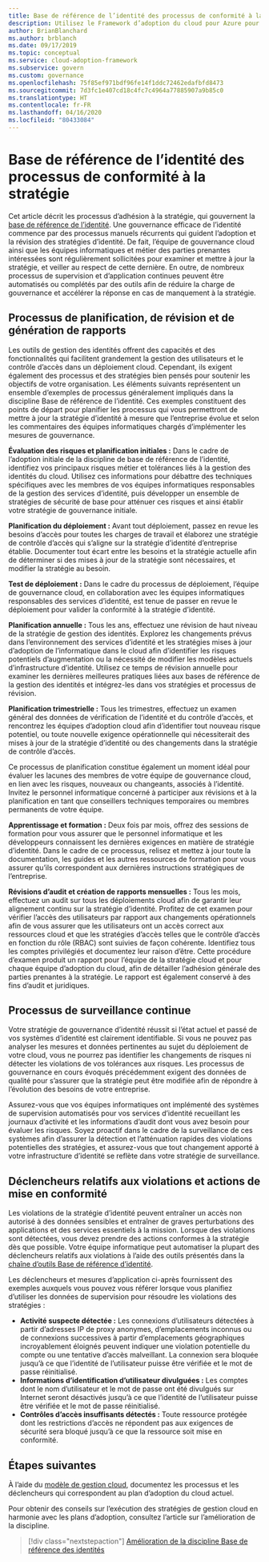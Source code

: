 ```yaml
---
title: Base de référence de l’identité des processus de conformité à la stratégie
description: Utilisez le Framework d’adoption du cloud pour Azure pour découvrir une approche de création de processus qui vont dans le sens d’une discipline de gouvernance de base de référence des identités.
author: BrianBlanchard
ms.author: brblanch
ms.date: 09/17/2019
ms.topic: conceptual
ms.service: cloud-adoption-framework
ms.subservice: govern
ms.custom: governance
ms.openlocfilehash: 75f85ef971bdf96fe14f1ddc72462edafbfd8473
ms.sourcegitcommit: 7d3fc1e407cd18c4fc7c4964a77885907a9b85c0
ms.translationtype: HT
ms.contentlocale: fr-FR
ms.lasthandoff: 04/16/2020
ms.locfileid: "80433084"
---
```

# <a name="identity-baseline-policy-compliance-processes"></a>Base de référence de l’identité des processus de conformité à la stratégie

Cet article décrit les processus d’adhésion à la stratégie, qui gouvernent la [base de référence de l’identité](./index.md). Une gouvernance efficace de l’identité commence par des processus manuels récurrents qui guident l’adoption et la révision des stratégies d’identité. De fait, l’équipe de gouvernance cloud ainsi que les équipes informatiques et métier des parties prenantes intéressées sont régulièrement sollicitées pour examiner et mettre à jour la stratégie, et veiller au respect de cette dernière. En outre, de nombreux processus de supervision et d’application continues peuvent être automatisés ou complétés par des outils afin de réduire la charge de gouvernance et accélérer la réponse en cas de manquement à la stratégie.

## <a name="planning-review-and-reporting-processes"></a>Processus de planification, de révision et de génération de rapports

Les outils de gestion des identités offrent des capacités et des fonctionnalités qui facilitent grandement la gestion des utilisateurs et le contrôle d’accès dans un déploiement cloud. Cependant, ils exigent également des processus et des stratégies bien pensés pour soutenir les objectifs de votre organisation. Les éléments suivants représentent un ensemble d’exemples de processus généralement impliqués dans la discipline Base de référence de l’identité. Ces exemples constituent des points de départ pour planifier les processus qui vous permettront de mettre à jour la stratégie d’identité à mesure que l’entreprise évolue et selon les commentaires des équipes informatiques chargés d’implémenter les mesures de gouvernance.

**Évaluation des risques et planification initiales :** Dans le cadre de l’adoption initiale de la discipline de base de référence de l’identité, identifiez vos principaux risques métier et tolérances liés à la gestion des identités du cloud. Utilisez ces informations pour débattre des techniques spécifiques avec les membres de vos équipes informatiques responsables de la gestion des services d’identité, puis développer un ensemble de stratégies de sécurité de base pour atténuer ces risques et ainsi établir votre stratégie de gouvernance initiale.

**Planification du déploiement :** Avant tout déploiement, passez en revue les besoins d’accès pour toutes les charges de travail et élaborez une stratégie de contrôle d’accès qui s’aligne sur la stratégie d’identité d’entreprise établie. Documenter tout écart entre les besoins et la stratégie actuelle afin de déterminer si des mises à jour de la stratégie sont nécessaires, et modifier la stratégie au besoin.

**Test de déploiement :** Dans le cadre du processus de déploiement, l’équipe de gouvernance cloud, en collaboration avec les équipes informatiques responsables des services d’identité, est tenue de passer en revue le déploiement pour valider la conformité à la stratégie d’identité.

**Planification annuelle :** Tous les ans, effectuez une révision de haut niveau de la stratégie de gestion des identités. Explorez les changements prévus dans l’environnement des services d’identité et les stratégies mises à jour d’adoption de l’informatique dans le cloud afin d’identifier les risques potentiels d’augmentation ou la nécessité de modifier les modèles actuels d’infrastructure d’identité. Utilisez ce temps de révision annuelle pour examiner les dernières meilleures pratiques liées aux bases de référence de la gestion des identités et intégrez-les dans vos stratégies et processus de révision.

**Planification trimestrielle :** Tous les trimestres, effectuez un examen général des données de vérification de l’identité et du contrôle d’accès, et rencontrez les équipes d’adoption cloud afin d’identifier tout nouveau risque potentiel, ou toute nouvelle exigence opérationnelle qui nécessiterait des mises à jour de la stratégie d’identité ou des changements dans la stratégie de contrôle d’accès.

Ce processus de planification constitue également un moment idéal pour évaluer les lacunes des membres de votre équipe de gouvernance cloud, en lien avec les risques, nouveaux ou changeants, associés à l’identité. Invitez le personnel informatique concerné à participer aux révisions et à la planification en tant que conseillers techniques temporaires ou membres permanents de votre équipe.

**Apprentissage et formation :** Deux fois par mois, offrez des sessions de formation pour vous assurer que le personnel informatique et les développeurs connaissent les dernières exigences en matière de stratégie d’identité. Dans le cadre de ce processus, relisez et mettez à jour toute la documentation, les guides et les autres ressources de formation pour vous assurer qu’ils correspondent aux dernières instructions stratégiques de l’entreprise.

**Révisions d’audit et création de rapports mensuelles :** Tous les mois, effectuez un audit sur tous les déploiements cloud afin de garantir leur alignement continu sur la stratégie d’identité. Profitez de cet examen pour vérifier l’accès des utilisateurs par rapport aux changements opérationnels afin de vous assurer que les utilisateurs ont un accès correct aux ressources cloud et que les stratégies d’accès telles que le contrôle d’accès en fonction du rôle (RBAC) sont suivies de façon cohérente. Identifiez tous les comptes privilégiés et documentez leur raison d’être. Cette procédure d’examen produit un rapport pour l’équipe de la stratégie cloud et pour chaque équipe d’adoption du cloud, afin de détailler l’adhésion générale des parties prenantes à la stratégie. Le rapport est également conservé à des fins d’audit et juridiques.

## <a name="processes-for-ongoing-monitoring"></a>Processus de surveillance continue

Votre stratégie de gouvernance d’identité réussit si l’état actuel et passé de vos systèmes d’identité est clairement identifiable. Si vous ne pouvez pas analyser les mesures et données pertinentes au sujet du déploiement de votre cloud, vous ne pourrez pas identifier les changements de risques ni détecter les violations de vos tolérances aux risques. Les processus de gouvernance en cours évoqués précédemment exigent des données de qualité pour s’assurer que la stratégie peut être modifiée afin de répondre à l’évolution des besoins de votre entreprise.

Assurez-vous que vos équipes informatiques ont implémenté des systèmes de supervision automatisés pour vos services d’identité recueillant les journaux d’activité et les informations d’audit dont vous avez besoin pour évaluer les risques. Soyez proactif dans le cadre de la surveillance de ces systèmes afin d’assurer la détection et l’atténuation rapides des violations potentielles des stratégies, et assurez-vous que tout changement apporté à votre infrastructure d’identité se reflète dans votre stratégie de surveillance.

## <a name="violation-triggers-and-enforcement-actions"></a>Déclencheurs relatifs aux violations et actions de mise en conformité

Les violations de la stratégie d’identité peuvent entraîner un accès non autorisé à des données sensibles et entraîner de graves perturbations des applications et des services essentiels à la mission. Lorsque des violations sont détectées, vous devez prendre des actions conformes à la stratégie dès que possible. Votre équipe informatique peut automatiser la plupart des déclencheurs relatifs aux violations à l’aide des outils présentés dans la [chaîne d’outils Base de référence d’identité](./toolchain.md).

Les déclencheurs et mesures d’application ci-après fournissent des exemples auxquels vous pouvez vous référer lorsque vous planifiez d’utiliser les données de supervision pour résoudre les violations des stratégies :

- **Activité suspecte détectée :** Les connexions d’utilisateurs détectées à partir d’adresses IP de proxy anonymes, d’emplacements inconnus ou de connexions successives à partir d’emplacements géographiques incroyablement éloignés peuvent indiquer une violation potentielle du compte ou une tentative d’accès malveillant. La connexion sera bloquée jusqu’à ce que l’identité de l’utilisateur puisse être vérifiée et le mot de passe réinitialisé.
- **Informations d’identification d’utilisateur divulguées :** Les comptes dont le nom d’utilisateur et le mot de passe ont été divulgués sur Internet seront désactivés jusqu’à ce que l’identité de l’utilisateur puisse être vérifiée et le mot de passe réinitialisé.
- **Contrôles d’accès insuffisants détectés :** Toute ressource protégée dont les restrictions d’accès ne répondent pas aux exigences de sécurité sera bloqué jusqu’à ce que la ressource soit mise en conformité.

## <a name="next-steps"></a>Étapes suivantes

À l’aide du [modèle de gestion cloud](./template.md), documentez les processus et les déclencheurs qui correspondent au plan d’adoption du cloud actuel.

Pour obtenir des conseils sur l’exécution des stratégies de gestion cloud en harmonie avec les plans d’adoption, consultez l’article sur l’amélioration de la discipline.

> [!div class="nextstepaction"]
> [Amélioration de la discipline Base de référence des identités](./discipline-improvement.md)
